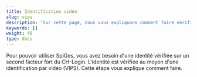 ```yaml
---
title: Identification vidéo
slug: vips
description: 'Sur cette page, nous vous expliquons comment faire vérifier votre identitié à l'aide de l'authentification vidéo.'
keywords: []
weight: 40
type: docs
---
```

Pour pouvoir utiliser SpiGes, vous avez besoin d'une identité vérifiée sur un second facteur fort du CH-Login. L'identité est vérifiée au moyen d'une identification par vidéo (VIPS). Cette étape vous explique comment faire. 
